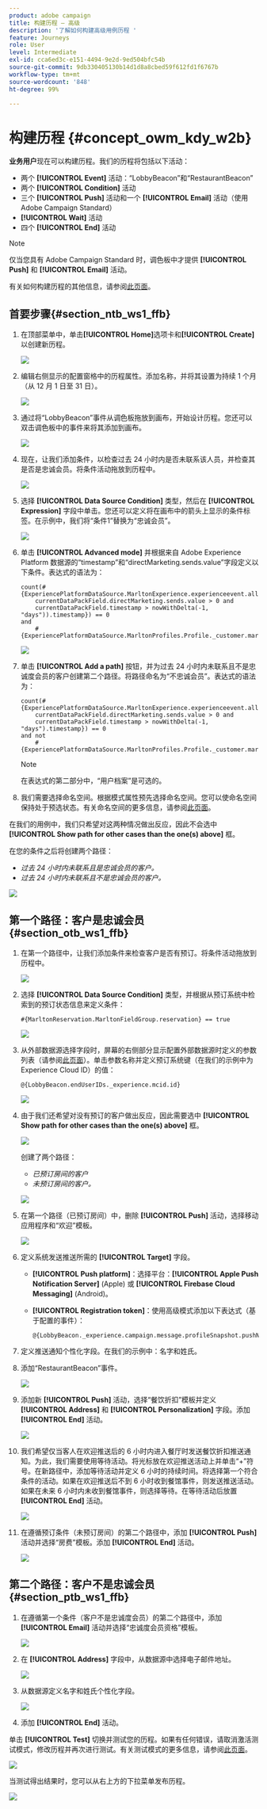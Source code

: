 ```yaml
---
product: adobe campaign
title: 构建历程 — 高级
description: '了解如何构建高级用例历程 '
feature: Journeys
role: User
level: Intermediate
exl-id: cca6ed3c-e151-4494-9e2d-9ed504bfc54b
source-git-commit: 9db330405130b14d1d8a8cbed59f612fd1f6767b
workflow-type: tm+mt
source-wordcount: '848'
ht-degree: 99%

---
```


# 构建历程 {#concept_owm_kdy_w2b}

**业务用户**&#x200B;现在可以构建历程。我们的历程将包括以下活动：

* 两个 **[!UICONTROL Event]** 活动：“LobbyBeacon”和“RestaurantBeacon”
* 两个 **[!UICONTROL Condition]** 活动
* 三个 **[!UICONTROL Push]** 活动和一个 **[!UICONTROL Email]** 活动（使用 Adobe Campaign Standard）
* **[!UICONTROL Wait]** 活动
* 四个 **[!UICONTROL End]** 活动

>[!NOTE]
>
>仅当您具有 Adobe Campaign Standard 时，调色板中才提供 **[!UICONTROL Push]** 和 **[!UICONTROL Email]** 活动。

有关如何构建历程的其他信息，请参阅[此页面](../building-journeys/journey.md)。

## 首要步骤{#section_ntb_ws1_ffb}

1. 在顶部菜单中，单击&#x200B;**[!UICONTROL Home]**&#x200B;选项卡和&#x200B;**[!UICONTROL Create]**&#x200B;以创建新历程。

   ![](../assets/journey31.png)

1. 编辑右侧显示的配置窗格中的历程属性。添加名称，并将其设置为持续 1 个月（从 12 月 1 日至 31 日）。

   ![](../assets/journeyuc2_12.png)

1. 通过将“LobbyBeacon”事件从调色板拖放到画布，开始设计历程。您还可以双击调色板中的事件来将其添加到画布。

   ![](../assets/journeyuc2_13.png)

1. 现在，让我们添加条件，以检查过去 24 小时内是否未联系该人员，并检查其是否是忠诚会员。将条件活动拖放到历程中。

   ![](../assets/journeyuc2_14.png)

1. 选择 **[!UICONTROL Data Source Condition]** 类型，然后在 **[!UICONTROL Expression]** 字段中单击。您还可以定义将在画布中的箭头上显示的条件标签。在示例中，我们将“条件1”替换为“忠诚会员”。

   ![](../assets/journeyuc2_15.png)

1. 单击 **[!UICONTROL Advanced mode]** 并根据来自 Adobe Experience Platform 数据源的“timestamp”和“directMarketing.sends.value”字段定义以下条件。表达式的语法为：

   ```
   count(#{ExperiencePlatformDataSource.MarltonExperience.experienceevent.all(
       currentDataPackField.directMarketing.sends.value > 0 and
       currentDataPackField.timestamp > nowWithDelta(-1, "days")).timestamp}) == 0
   and
       #{ExperiencePlatformDataSource.MarltonProfiles.Profile._customer.marlton.loyaltyMember}
   ```

   ![](../assets/journeyuc2_30.png)

1. 单击 **[!UICONTROL Add a path]** 按钮，并为过去 24 小时内未联系且不是忠诚度会员的客户创建第二个路径。将路径命名为“不忠诚会员”。表达式的语法为：

   ```
   count(#{ExperiencePlatformDataSource.MarltonExperience.experienceevent.all(
       currentDataPackField.directMarketing.sends.value > 0 and
       currentDataPackField.timestamp > nowWithDelta(-1, "days").timestamp}) == 0
   and not
       #{ExperiencePlatformDataSource.MarltonProfiles.Profile._customer.marlton.loyaltyMember}
   ```

   >[!NOTE]
   >
   >在表达式的第二部分中，“用户档案”是可选的。

1. 我们需要选择命名空间。根据模式属性预先选择命名空间。您可以使命名空间保持处于预选状态。有关命名空间的更多信息，请参阅[此页面](../event/selecting-the-namespace.md)。

在我们的用例中，我们只希望对这两种情况做出反应，因此不会选中 **[!UICONTROL Show path for other cases than the one(s) above]** 框。

在您的条件之后将创建两个路径：

* _过去 24 小时内未联系且是忠诚会员的客户。_
* _过去 24 小时内未联系且不是忠诚会员的客户。_

![](../assets/journeyuc2_16.png)

## 第一个路径：客户是忠诚会员 {#section_otb_ws1_ffb}

1. 在第一个路径中，让我们添加条件来检查客户是否有预订。将条件活动拖放到历程中。

   ![](../assets/journeyuc2_17.png)

1. 选择 **[!UICONTROL Data Source Condition]** 类型，并根据从预订系统中检索到的预订状态信息来定义条件：

   ```
   #{MarltonReservation.MarltonFieldGroup.reservation} == true
   ```

   ![](../assets/journeyuc2_18.png)

1. 从外部数据源选择字段时，屏幕的右侧部分显示配置外部数据源时定义的参数列表（请参阅[此页面](../usecase/configuring-the-data-sources.md)）。单击参数名称并定义预订系统键（在我们的示例中为 Experience Cloud ID）的值：

   ```
   @{LobbyBeacon.endUserIDs._experience.mcid.id}
   ```

   ![](../assets/journeyuc2_19.png)

1. 由于我们还希望对没有预订的客户做出反应，因此需要选中 **[!UICONTROL Show path for other cases than the one(s) above]** 框。

   ![](../assets/journeyuc2_20.png)

   创建了两个路径：

   * _已预订房间的客户_
   * _未预订房间的客户。_

   ![](../assets/journeyuc2_21.png)

1. 在第一个路径（已预订房间）中，删除 **[!UICONTROL Push]** 活动，选择移动应用程序和“欢迎”模板。

   ![](../assets/journeyuc2_22.png)

1. 定义系统发送推送所需的 **[!UICONTROL Target]** 字段。

   * **[!UICONTROL Push platform]**：选择平台：**[!UICONTROL Apple Push Notification Server]** (Apple) 或 **[!UICONTROL Firebase Cloud Messaging]** (Android)。
   * **[!UICONTROL Registration token]**：使用高级模式添加以下表达式（基于配置的事件）：

      ```
      @{LobbyBeacon._experience.campaign.message.profileSnapshot.pushNotificationTokens.first().token}
      ```

1. 定义推送通知个性化字段。在我们的示例中：名字和姓氏。

1. 添加“RestaurantBeacon”事件。

   ![](../assets/journeyuc2_23.png)

1. 添加新 **[!UICONTROL Push]** 活动，选择“餐饮折扣”模板并定义 **[!UICONTROL Address]** 和 **[!UICONTROL Personalization]** 字段。添加 **[!UICONTROL End]** 活动。

   ![](../assets/journeyuc2_24.png)

1. 我们希望仅当客人在欢迎推送后的 6 小时内进入餐厅时发送餐饮折扣推送通知。为此，我们需要使用等待活动。将光标放在欢迎推送活动上并单击“+”符号。在新路径中，添加等待活动并定义 6 小时的持续时间。将选择第一个符合条件的活动。如果在欢迎推送后不到 6 小时收到餐馆事件，则发送推送活动。如果在未来 6 小时内未收到餐馆事件，则选择等待。在等待活动后放置 **[!UICONTROL End]** 活动。

   ![](../assets/journeyuc2_31.png)

1. 在遵循预订条件（未预订房间）的第二个路径中，添加 **[!UICONTROL Push]** 活动并选择“房费”模板。添加 **[!UICONTROL End]** 活动。

   ![](../assets/journeyuc2_25.png)

## 第二个路径：客户不是忠诚会员{#section_ptb_ws1_ffb}

1. 在遵循第一个条件（客户不是忠诚度会员）的第二个路径中，添加 **[!UICONTROL Email]** 活动并选择“忠诚度会员资格”模板。

   ![](../assets/journeyuc2_26.png)

1. 在 **[!UICONTROL Address]** 字段中，从数据源中选择电子邮件地址。

   ![](../assets/journeyuc2_27.png)

1. 从数据源定义名字和姓氏个性化字段。

   ![](../assets/journeyuc2_28.png)

1. 添加 **[!UICONTROL End]** 活动。

单击 **[!UICONTROL Test]** 切换并测试您的历程。如果有任何错误，请取消激活测试模式，修改历程并再次进行测试。有关测试模式的更多信息，请参阅[此页面](../building-journeys/testing-the-journey.md)。

![](../assets/journeyuc2_32bis.png)

当测试得出结果时，您可以从右上方的下拉菜单发布历程。

![](../assets/journeyuc2_32.png)
